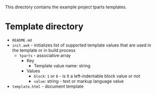This directory contains the example project tparts templates.

# Template directory

- `README.md`
- `init.awk` - initializes list of supported template values that are used in the template or in build process
    - `tparts` - associative array
        - Key
            - Template value name: string
        - Values
            - `block`: `1` or `0` - is it a left-indentable block value or not
            - `value`: string - text or markup language value
- `template.html` - document template
